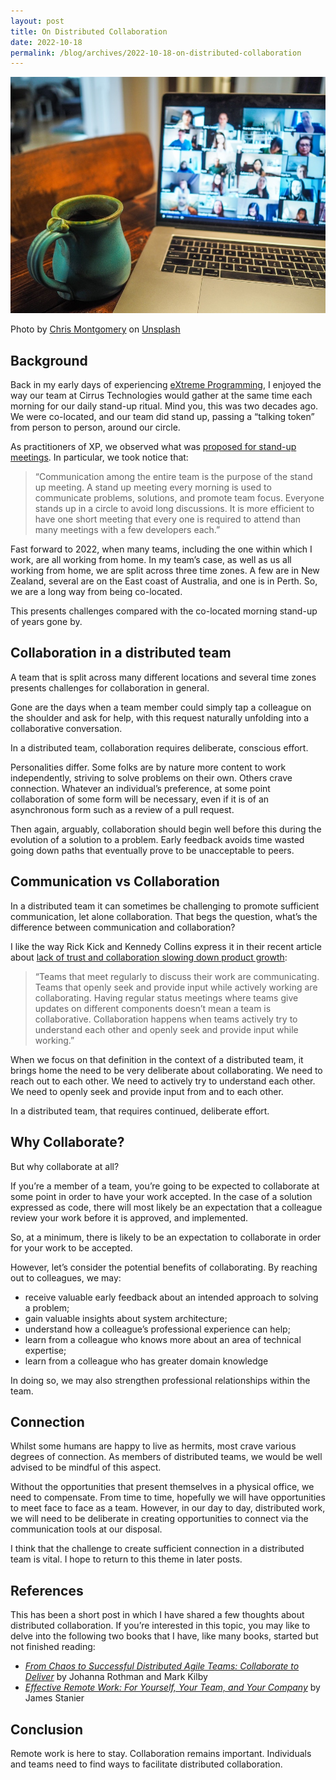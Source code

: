 ```yaml
---
layout: post
title: On Distributed Collaboration
date: 2022-10-18
permalink: /blog/archives/2022-10-18-on-distributed-collaboration
---
```


![](/assets/images/chris-montgomery-unsplash.jpg)

Photo by <a href="https://unsplash.com/@cwmonty">Chris Montgomery</a> on
<a href="https://unsplash.com/photos/smgTvepind4">Unsplash</a>

## Background

Back in my early days of experiencing [eXtreme
Programming](http://www.extremeprogramming.org/), I enjoyed the way our
team at Cirrus Technologies would gather at the same time each morning
for our daily stand-up ritual. Mind you, this was two decades ago. We
were co-located, and our team did stand up, passing a “talking token”
from person to person, around our circle.

As practitioners of XP, we observed what was [proposed for stand-up
meetings](http://www.extremeprogramming.org/rules/standupmeeting.html).
In particular, we took notice that:

> “Communication among the entire team is the purpose of the stand up
> meeting. A stand up meeting every morning is used to communicate
> problems, solutions, and promote team focus. Everyone stands up in a
> circle to avoid long discussions. It is more efficient to have one
> short meeting that every one is required to attend than many meetings
> with a few developers each.”

Fast forward to 2022, when many teams, including the one within which I
work, are all working from home. In my team’s case, as well as us all
working from home, we are split across three time zones. A few are in
New Zealand, several are on the East coast of Australia, and one is in
Perth. So, we are a long way from being co-located.

This presents challenges compared with the co-located morning stand-up
of years gone by.

## Collaboration in a distributed team

A team that is split across many different locations and several time
zones presents challenges for collaboration in general.

Gone are the days when a team member could simply tap a colleague on the
shoulder and ask for help, with this request naturally unfolding into a
collaborative conversation.

In a distributed team, collaboration requires deliberate, conscious
effort.

Personalities differ. Some folks are by nature more content to work
independently, striving to solve problems on their own. Others crave
connection. Whatever an individual’s preference, at some point
collaboration of some form will be necessary, even if it is of an
asynchronous form such as a review of a pull request.

Then again, arguably, collaboration should begin well before this during
the evolution of a solution to a problem. Early feedback avoids time
wasted going down paths that eventually prove to be unacceptable to
peers.

## Communication vs Collaboration

In a distributed team it can sometimes be challenging to promote
sufficient communication, let alone collaboration. That begs the
question, what’s the difference between communication and collaboration?

I like the way Rick Kick and Kennedy Collins express it in their recent
article about [lack of trust and collaboration slowing down product
growth](https://martinfowler.com/articles/bottlenecks-of-scaleups/03-product-v-engineering.html):

> “Teams that meet regularly to discuss their work are communicating.
> Teams that openly seek and provide input while actively working are
> collaborating. Having regular status meetings where teams give updates
> on different components doesn’t mean a team is collaborative.
> Collaboration happens when teams actively try to understand each other
> and openly seek and provide input while working.”

When we focus on that definition in the context of a distributed team,
it brings home the need to be very deliberate about collaborating. We
need to reach out to each other. We need to actively try to understand
each other. We need to openly seek and provide input from and to each
other.

In a distributed team, that requires continued, deliberate effort.

## Why Collaborate?

But why collaborate at all?

If you’re a member of a team, you’re going to be expected to collaborate
at some point in order to have your work accepted. In the case of a
solution expressed as code, there will most likely be an expectation
that a colleague review your work before it is approved, and
implemented.

So, at a minimum, there is likely to be an expectation to collaborate in
order for your work to be accepted.

However, let’s consider the potential benefits of collaborating. By
reaching out to colleagues, we may:

-   receive valuable early feedback about an intended approach to
    solving a problem;
-   gain valuable insights about system architecture;
-   understand how a colleague’s professional experience can help;
-   learn from a colleague who knows more about an area of technical
    expertise;
-   learn from a colleague who has greater domain knowledge

In doing so, we may also strengthen professional relationships within
the team.

## Connection

Whilst some humans are happy to live as hermits, most crave various
degrees of connection. As members of distributed teams, we would be well
advised to be mindful of this aspect.

Without the opportunities that present themselves in a physical office,
we need to compensate. From time to time, hopefully we will have
opportunities to meet face to face as a team. However, in our day to
day, distributed work, we will need to be deliberate in creating
opportunities to connect via the communication tools at our disposal.

I think that the challenge to create sufficient connection in a
distributed team is vital. I hope to return to this theme in later
posts.

## References

This has been a short post in which I have shared a few thoughts about
distributed collaboration. If you’re interested in this topic, you may
like to delve into the following two books that I have, like many books,
started but not finished reading:

-   _[From Chaos to Successful Distributed Agile Teams: Collaborate to
    Deliver](https://www.amazon.com.au/Chaos-Successful-Distributed-Agile-Teams/dp/1943487111/)_
    by Johanna Rothman and Mark Kilby
-   _[Effective Remote Work: For Yourself, Your Team, and Your
    Company](https://pragprog.com/titles/jsrw/effective-remote-work/)_
    by James Stanier

## Conclusion

Remote work is here to stay. Collaboration remains important.
Individuals and teams need to find ways to facilitate distributed
collaboration.
